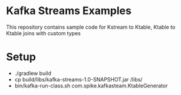 # Kafka Streams Examples

This repository contains sample code for Kstream to Ktable, Ktable to Ktable joins with custom types




# Setup

* ./gradlew build
* cp build/libs/kafka-streams-1.0-SNAPSHOT.jar  <KafkaPath>/libs/
* bin/kafka-run-class.sh com.spike.kafkasteam.KtableGenerator

